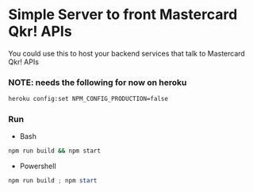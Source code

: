 # Simple Server to front Mastercard Qkr! APIs #
You could use this to host your backend services that talk to Mastercard Qkr! APIs

### NOTE: needs the following for now on heroku ###
```bash
heroku config:set NPM_CONFIG_PRODUCTION=false
```

### Run ###
- Bash
```bash
npm run build && npm start
```
 - Powershell
```powershell
npm run build ; npm start
```
